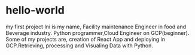 # hello-world
my first project
Ini is my name, Facility maintenance Engineer in food and Beverage industry. Python programmer,Cloud Engineer on GCP(beginner). Some of my projects are, creation of React App and deploying in GCP.Retrieving, processing and Visualing Data with Python.
